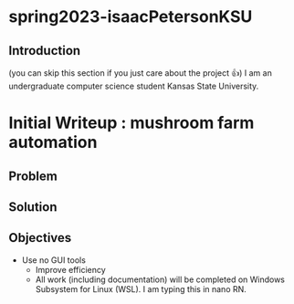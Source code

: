 # spring2023-isaacPetersonKSU

## Introduction 
(you can skip this section if you just care about the project 👍)
I am an undergraduate computer science student Kansas State University.


 
# Initial Writeup : mushroom farm automation

## Problem

## Solution

## Objectives

* Use no GUI tools
	* Improve efficiency 
	* All work (including documentation) will be completed on Windows Subsystem for Linux (WSL). I am typing this in nano RN.


